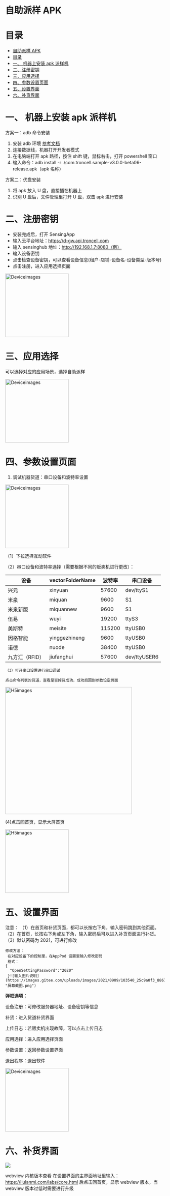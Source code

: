 # 自助派样 APK

# 目录

- [自助派样 APK](#自助派样-apk)
- [目录](#目录)
- [一、 机器上安装 apk 派样机](#一-机器上安装-apk-派样机)
- [二、注册密钥](#二注册密钥)
- [三、应用选择](#三应用选择)
- [四、参数设置页面](#四参数设置页面)
- [五、设置界面](#五设置界面)
- [六、补货界面](#六补货界面)

# 一、 机器上安装 apk 派样机

方案一：adb 命令安装

1. 安装 adb 环境 [参考文档](https://blog.csdn.net/weixin_55018452/article/details/121992202)
2. 连接数据线，机器打开开发者模式
3. 在电脑端打开 apk 路径，按住 shift 键，鼠标右击，打开 powershell 窗口
4. 输入命令：adb install -r .\com.troncell.sample-v3.0.0-beta06-release.apk（apk 名称）

方案二：优盘安装

1. 将 apk 放入 U 盘，直接插在机器上
2. 识别 U 盘后，文件管理里打开 U 盘，双击 apk 进行安装

# 二、注册密钥

- 安装完成后，打开 SensingApp
- 输入云平台地址：https://d-gw.api.troncell.com
- 输入 sensinghub 地址：http://192.168.1.7:8080（例）
- 输入设备密钥
- 点击检查设备密钥，可以查看设备信息(租户-店铺-设备名-设备类型-版本号)
- 点击注册，进入应用选择页面

<img style="width:200px" class="right" src="https://sensingstore.oss-cn-shanghai.aliyuncs.com/Troncell/Knowledge/Docs/Sample/image/SensingApp%E5%AE%89%E8%A3%85/1711431618825.png" alt="Deviceimages" />

# 三、应用选择

可以选择对应的应用场景，选择自助派样

<img style="width:200px" class="right" src="https://sensingstore.oss-cn-shanghai.aliyuncs.com/Troncell/Knowledge/Docs/Sample/image/SensingApp%E5%AE%89%E8%A3%85/1711431897024.png" alt="Deviceimages" />

# 四、参数设置页面

1. 调试机器货道：串口设备和波特率设置

<img style="width:200px" class="right" src="https://sensingstore.oss-cn-shanghai.aliyuncs.com/Troncell/Knowledge/Docs/Sample/image/SensingApp%E5%AE%89%E8%A3%85/1711432134134.png" alt="Deviceimages" />

（1）下拉选择互动软件

（2）串口设备和波特率选择（需要根据不同的贩卖机进行更改）：

| 设备           | vectorFolderName | 波特率 | 串口设备     |
| -------------- | ---------------- | ------ | ------------ |
| 兴元           | xinyuan          | 57600  | dev/ttyS1    |
| 米泉           | miquan           | 9600   | S1           |
| 米泉新版       | miquannew        | 9600   | S1           |
| 伍易           | wuyi             | 19200  | ttyS3        |
| 美斯特         | meisite          | 115200 | ttyUSB0      |
| 因格智能       | yinggezhineng    | 9600   | ttyUSB0      |
| 诺德           | nuode            | 38400  | ttyUSB0      |
| 九方汇（RFID） | jiufanghui       | 57600  | dev/ttyUSER6 |

    （3）打开串口设置进行串口调试

    点击命令列表的货道，查看是否掉货成功，成功后回到参数设定页面

<img style="width:400px" class="right" src="https://sensingstore.oss-cn-shanghai.aliyuncs.com/Troncell/Knowledge/Docs/Sample/images/Deviceimages/2.png" alt="H5images" />

(4)点击回首页，显示大屏首页

<img style="width:200px" class="right" src="https://sensingstore.oss-cn-shanghai.aliyuncs.com/Troncell/Knowledge/Docs/Sample/images/Deviceimages/6.png" alt="H5images" />

# 五、设置界面

注意：
（1）在首页和补货页面，都可以长按右下角，输入密码跳到其他页面。
（2）在首页，长按右下角或左下角，输入密码后可以进入补货页面进行补货。
（3）默认密码为 2021，可进行修改

    修改方法：
     在对应设备下的控制里，在AppPod 设置里输入修改密码
     格式：
    {
      "OpenSettingPassword":"2020"
     }![输入图片说明](https://images.gitee.com/uploads/images/2021/0909/103540_25c9a0f3_8867015.png "屏幕截图.png")

**弹框选项：**

设备注册：可修改服务器地址、设备密钥等信息

补货：进入货道补货界面

上传日志：若贩卖机出现故障，可以点击上传日志

应用选择：进入应用选择页面

参数设置：返回参数设置界面

退出程序：退出软件

<img style="width:200px" class="right" src="https://sensingstore.oss-cn-shanghai.aliyuncs.com/Troncell/Knowledge/Docs/Sample/image/SensingApp%E5%AE%89%E8%A3%85/1711433351647.png" alt="Deviceimages" />

# 六、补货界面

![](https://sensingstore.oss-cn-shanghai.aliyuncs.com/Troncell/Knowledge/Docs/Sample/images/Deviceimages/5.png)

webview 内核版本查看
在设置界面的主界面地址里输入：https://liulanmi.com/labs/core.html 后点击回首页，显示 webview 版本，当 webview 版本过低时需要进行升级
